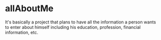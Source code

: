 # allAboutMe
It's basically a project that plans to have all the information a person wants to enter about himself including his education, profession, financial information, etc.
